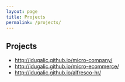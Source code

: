 ```yaml
---
layout: page
title: Projects
permalink: /projects/
---
```

## Projects

- http://idugalic.github.io/micro-company/
- http://idugalic.github.io/micro-ecommerce/
- http://idugalic.github.io/alfresco-hr/
